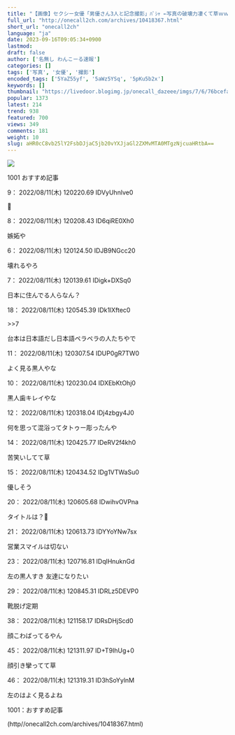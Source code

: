 ```yaml
---
title: "【画像】セクシー女優「男優さん3人と記念撮影」ﾊﾟｼｬ ←写真の破壊力凄くて草ｗｗｗｗ "
full_url: "http://onecall2ch.com/archives/10418367.html"
short_url: "onecall2ch"
language: "ja"
date: 2023-09-16T09:05:34+0900
lastmod: 
draft: false
author: ['名無し わんこーる速報']
categories: []
tags: ['写真', '女優', '撮影']
encoded_tags: ['5YaZ55yf', '5aWz5YSq', '5pKu5b2x']
keywords: []
thumbnail: "https://livedoor.blogimg.jp/onecall_dazeee/imgs/7/6/76bcefa4-s.jpg"
popular: 1373
latest: 214
trend: 938
featured: 700
views: 349
comments: 181
weight: 10
slug: aHR0cC8vb25lY2FsbDJjaC5jb20vYXJjaGl2ZXMvMTA0MTgzNjcuaHRtbA==
---
```


![](https://livedoor.blogimg.jp/onecall_dazeee/imgs/7/6/76bcefa4-s.jpg)

<div> <p class='name2'> 1001 おすすめ記事</p> <p class='name2'>9： 2022/08/11(木) 120220.69 IDVyUhnlve0</p><p class='onecall'> 🤯 </p> <p class='name2'>8： 2022/08/11(木) 120208.43 ID6qiRE0Xh0</p><p class='onecall'> 嫉妬や </p> <p class='name2'>6： 2022/08/11(木) 120124.50 IDJB9NGcc20</p><p class='onecall'> 壊れるやろ </p> <p class='name2'>7： 2022/08/11(木) 120139.61 IDigk+DXSq0</p><p class='onecall'> 日本に住んでる人らなん？ </p> <p class='name2'>18： 2022/08/11(木) 120545.39 IDk1lXftec0</p><p class='onecall'> <p class='anchor'>>>7</p> 台本は日本語だし日本語ペラペラの人たちやで </p> <p class='name2'>11： 2022/08/11(木) 120307.54 IDUP0gR7TW0</p><p class='onecall'> よく見る黒人やな </p> <p class='name2'>10： 2022/08/11(木) 120230.04 IDXEbKtOhj0</p><p class='onecall'> 黒人歯キレイやな </p> <p class='name2'>12： 2022/08/11(木) 120318.04 IDj4zbgy4J0</p><p class='onecall'> 何を思って混浴ってタトゥー彫ったんや </p> <p class='name2'>14： 2022/08/11(木) 120425.77 IDeRV2f4kh0</p><p class='onecall'> 苦笑いしてて草 </p> <p class='name2'>15： 2022/08/11(木) 120434.52 IDg1VTWaSu0</p><p class='onecall'> 優しそう </p> <p class='name2'>20： 2022/08/11(木) 120605.68 IDwihvOVPna</p><p class='onecall'> タイトルは？🤔 </p> <p class='name2'>21： 2022/08/11(木) 120613.73 IDYYoYNw7sx</p><p class='onecall'> 営業スマイルは切ない </p> <p class='name2'>23： 2022/08/11(木) 120716.81 IDqlHnuknGd</p><p class='onecall'> 左の黒人すき 友達になりたい </p> <p class='name2'>29： 2022/08/11(木) 120845.31 IDRLz5DEVP0</p><p class='onecall'> 靴脱げ定期 </p> <p class='name2'>38： 2022/08/11(木) 121158.17 IDRsDHjScd0</p><p class='onecall'> 顔こわばってるやん </p> <p class='name2'>45： 2022/08/11(木) 121311.97 ID+T9IhUg+0</p><p class='onecall'> 顔引き攣ってて草 </p> <p class='name2'>46： 2022/08/11(木) 121319.31 ID3hSoYylnM</p><p class='onecall'> 左のはよく見るよね </p> <p class='name2'>1001：おすすめ記事</p> </div>

(http//onecall2ch.com/archives/10418367.html)
